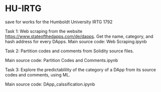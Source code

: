 # HU-IRTG
save for works for the Humboldt University IRTG 1792

Task 1: Web scraping from the website https://www.stateofthedapps.com/de/dapps. Get the name, category, and hash address for every DApps.
Main source code: Web Scraping.ipynb

Task 2: Partition codes and comments from Solidity source files.

Main source code: Partition Codes and Comments.ipynb

Task 3: Explore the predictablility of the category of a DApp from its source codes and comments, using ML.

Main source code: DApp_calssification.ipynb

